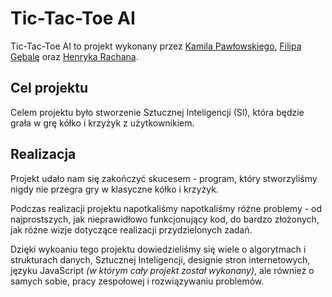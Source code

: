 # Tic-Tac-Toe AI

Tic-Tac-Toe AI to projekt wykonany przez [Kamila Pawłowskiego](https://github.com/Kamix-08), [Filipa Gębalę](https://github.com/ffenix7) oraz [Henryka Rachana](https://github.com/henior2).

## Cel projektu

Celem projektu było stworzenie Sztucznej Inteligencji (SI), która będzie grała w grę kółko i krzyżyk z użytkownikiem.

## Realizacja

Projekt udało nam się zakończyć skucesem - program, który stworzyliśmy nigdy nie przegra gry w klasyczne kółko i krzyżyk.

Podczas realizacji projektu napotkaliśmy napotkaliśmy różne problemy - od najprostszych, jak nieprawidłowo funkcjonujący kod, do bardzo złożonych, jak różne wizje dotyczące realizacji przydzielonych zadań.

Dzięki wykoaniu tego projektu dowiedzieliśmy się wiele o algorytmach i strukturach danych, Sztucznej Inteligencji, designie stron internetowych, języku JavaScript _(w którym cały projekt został wykonany)_, ale również o samych sobie, pracy zespołowej i rozwiązywaniu problemów.